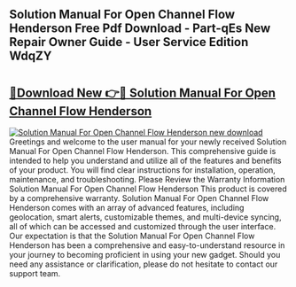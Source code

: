 ## Solution Manual For Open Channel Flow Henderson Free Pdf Download - Part-qEs New Repair Owner Guide - User Service Edition WdqZY

# <h2><a href="http://bc84773.oget.top/?id=Solution+Manual+For+Open+Channel+Flow+Henderson">🔗Download New 👉🔴 Solution Manual For Open Channel Flow Henderson</a></h2>

[![Solution Manual For Open Channel Flow Henderson new download](https://i.imgur.com/5g1atiW.png)](http://bc84773.oget.top/?id=Solution+Manual+For+Open+Channel+Flow+Henderson)
Greetings and welcome to the user manual for your newly received Solution Manual For Open Channel Flow Henderson. This comprehensive guide is intended to help you understand and utilize all of the features and benefits of your product. You will find clear instructions for installation, operation, maintenance, and troubleshooting. Please Review the Warranty Information Solution Manual For Open Channel Flow Henderson This product is covered by a comprehensive warranty. Solution Manual For Open Channel Flow Henderson comes with an array of advanced features, including geolocation, smart alerts, customizable themes, and multi-device syncing, all of which can be accessed and customized through the user interface. Our expectation is that the Solution Manual For Open Channel Flow Henderson has been a comprehensive and easy-to-understand resource in your journey to becoming proficient in using your new gadget. Should you need any assistance or clarification, please do not hesitate to contact our support team.
